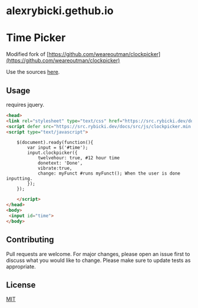 # alexrybicki.gethub.io


# Time Picker
Modified fork of [https://github.com/weareoutman/clockpicker](https://github.com/weareoutman/clockpicker)

Use the sources [here](https://src.rybicki.dev/docs/index.html).
## Usage
requires jquery.
```html
<head>
<link rel="stylesheet" type="text/css" href="https://src.rybicki.dev/docs/src/index.html">
<script defer src="https://src.rybicki.dev/docs/src/js/clockpicker.min.js"></script>
<script type="text/javascript">
```
```javacript
    $(document).ready(function(){
        var input = $('#time');
        input.clockpicker({
            twelvehour: true, #12 hour time
            donetext: 'Done', 
            vibrate:true,
            change: myFunct #runs myFunct(); When the user is done inputting.
        });
    });
```
```html
    </script>
</head>
<body>
 <input id="time">
</body>

```


## Contributing
Pull requests are welcome. For major changes, please open an issue first to discuss what you would like to change.
Please make sure to update tests as appropriate.
## License
[MIT](https://choosealicense.com/licenses/mit/)
